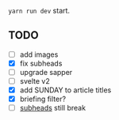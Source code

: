 `yarn run dev` start.

## TODO
- [ ] add images
- [x] fix subheads
- [ ] upgrade sapper
- [ ] svelte v2
- [x] add SUNDAY to article titles
- [x] briefing filter?
- [ ] [subheads](https://www.nytimes.com/2018/06/15/watching/crime-drama-strong-female-lead.html) still break 